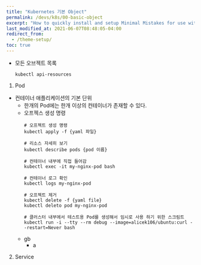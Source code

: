 ```yaml
---
title: "Kubernetes 기본 Object"
permalink: /devs/k8s/00-basic-object
excerpt: "How to quickly install and setup Minimal Mistakes for use with GitHub Pages."
last_modified_at: 2021-06-07T08:48:05-04:00
redirect_from:
  - /theme-setup/
toc: true
---
```


- 모든 오브젝트 목록
	```
	kubectl api-resources
	```
  
1. Pod
  - 컨테이너 애플리케이션의 기본 단위
	- 한개의 Pod에는 한개 이상의 컨테이너가 존재할 수 있다.
	- 오프젝스 생성 명령
		```
		# 오프젝트 생성 명령
		kubectl apply -f {yaml 파일}
		
		# 리소스 자세히 보기
		kubectl describe pods {pod 이름}
		
		# 컨테이너 내부에 직접 들어감
		kubectl exec -it my-nginx-pod bash
		
		# 컨테이너 로그 확인
		kubectl logs my-nginx-pod
		
		# 오프젝트 제거
		kubectl delete -f {yaml file}
		kubectl deleto pod my-nginx-pod
		
		# 클러스터 내부에서 테스트용 Pod를 생성해서 임시로 사용 하기 위한 스크림트
		kubectl run -i --tty --rm debug --image=alicek106/ubuntu:curl --restart=Never bash
		```
	- gb
		* a
		

2. Service
